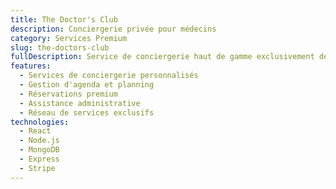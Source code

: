 ```yaml
---
title: The Doctor's Club
description: Conciergerie privée pour médecins
category: Services Premium
slug: the-doctors-club
fullDescription: Service de conciergerie haut de gamme exclusivement destiné aux médecins, offrant des services personnalisés pour simplifier leur vie professionnelle et personnelle.
features:
  - Services de conciergerie personnalisés
  - Gestion d'agenda et planning
  - Réservations premium
  - Assistance administrative
  - Réseau de services exclusifs
technologies:
  - React
  - Node.js
  - MongoDB
  - Express
  - Stripe
---
```


